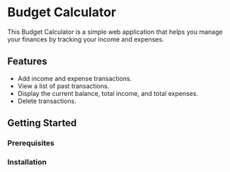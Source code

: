 # Budget Calculator

This Budget Calculator is a simple web application that helps you manage your finances by tracking your income and expenses.

## Features

- Add income and expense transactions.
- View a list of past transactions.
- Display the current balance, total income, and total expenses.
- Delete transactions.

## Getting Started

### Prerequisites


### Installation


